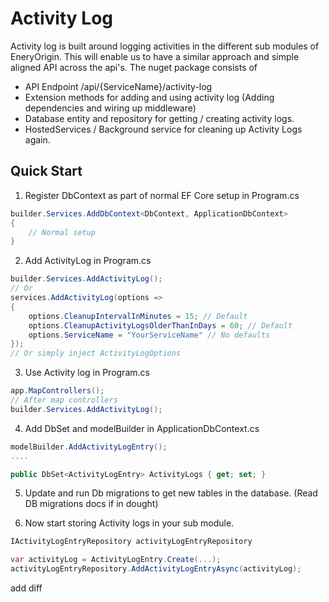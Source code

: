 # Activity Log

Activity log is built around logging activities in the different sub modules of EneryOrigin. This will enable us to have a similar approach and simple aligned API across the api's. The nuget package consists of

* API Endpoint /api/{ServiceName}/activity-log
* Extension methods for adding and using activity log (Adding dependencies and wiring up middleware)
* Database entity and repository for getting / creating activity logs.
* HostedServices / Background service for cleaning up Activity Logs again.

## Quick Start

1. Register DbContext as part of normal EF Core setup in Program.cs

```csharp
builder.Services.AddDbContext<DbContext, ApplicationDbContext>
{
    // Normal setup
}
```

2. Add ActivityLog in Program.cs
```csharp
builder.Services.AddActivityLog();
// Or
services.AddActivityLog(options =>
{
    options.CleanupIntervalInMinutes = 15; // Default
    options.CleanupActivityLogsOlderThanInDays = 60; // Default
    options.ServiceName = "YourServiceName" // No defaults
});
// Or simply inject ActivityLogOptions
```

3. Use Activity log in Program.cs

```csharp
app.MapControllers();
// After map controllers
builder.Services.AddActivityLog();
```

4. Add DbSet and modelBuilder in ApplicationDbContext.cs
```csharp
modelBuilder.AddActivityLogEntry();
....

public DbSet<ActivityLogEntry> ActivityLogs { get; set; }
```

5. Update and run Db migrations to get new tables in the database. (Read DB migrations docs if in dought)

6. Now start storing Activity logs in your sub module.

```csharp
IActivityLogEntryRepository activityLogEntryRepository

var activityLog = ActivityLogEntry.Create(...);
activityLogEntryRepository.AddActivityLogEntryAsync(activityLog);
```
add diff
